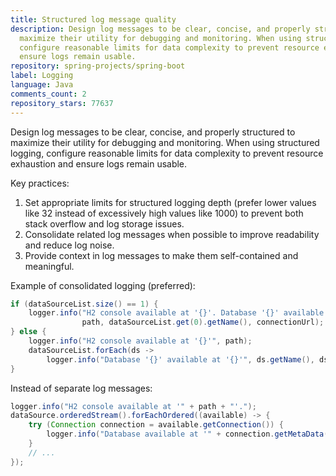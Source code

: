 ```yaml
---
title: Structured log message quality
description: Design log messages to be clear, concise, and properly structured to
  maximize their utility for debugging and monitoring. When using structured logging,
  configure reasonable limits for data complexity to prevent resource exhaustion and
  ensure logs remain usable.
repository: spring-projects/spring-boot
label: Logging
language: Java
comments_count: 2
repository_stars: 77637
---
```


Design log messages to be clear, concise, and properly structured to maximize their utility for debugging and monitoring. When using structured logging, configure reasonable limits for data complexity to prevent resource exhaustion and ensure logs remain usable.

Key practices:
1. Set appropriate limits for structured logging depth (prefer lower values like 32 instead of excessively high values like 1000) to prevent both stack overflow and log storage issues.
2. Consolidate related log messages when possible to improve readability and reduce log noise.
3. Provide context in log messages to make them self-contained and meaningful.

Example of consolidated logging (preferred):
```java
if (dataSourceList.size() == 1) {
    logger.info("H2 console available at '{}'. Database '{}' available at '{}'", 
                path, dataSourceList.get(0).getName(), connectionUrl);
} else {
    logger.info("H2 console available at '{}'", path);
    dataSourceList.forEach(ds -> 
        logger.info("Database '{}' available at '{}'", ds.getName(), ds.getUrl()));
}
```

Instead of separate log messages:
```java
logger.info("H2 console available at '" + path + "'.");
dataSource.orderedStream().forEachOrdered((available) -> {
    try (Connection connection = available.getConnection()) {
        logger.info("Database available at '" + connection.getMetaData().getURL() + "'");
    }
    // ...
});
```